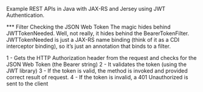 
Example REST APIs in Java with JAX-RS and Jersey using JWT Authentication.


*** Filter Checking the JSON Web Token
The magic hides behind JWTTokenNeeded. Well, not really, it hides behind the BearerTokenFilter. JWTTokenNeeded is just a JAX-RS name binding (think of it as a CDI interceptor binding), so it’s just an annotation that binds to a filter.


1 - Gets the HTTP Authorization header from the request and checks for the JSON Web Token (the Bearer string)
2 - It validates the token (using the JWT library)
3 - If the token is valid, the method is invoked and provided correct result of request.
4 - If the token is invalid, a 401 Unauthorized is sent to the client
